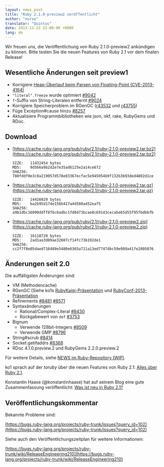 ```yaml
---
layout: news_post
title: "Ruby 2.1.0-preview2 veröffentlicht"
author: "nurse"
translator: "Quintus"
date: 2013-11-22 22:00:00 +0000
lang: de
---
```


Wir freuen uns, die Veröffentlichung von Ruby 2.1.0-preview2
ankündigen zu können. Bitte testen Sie die neuen Features von Ruby 2.1
vor dem finalen Release!

## Wesentliche Änderungen seit preview1

* Korrigiere [Heap-Überlauf beim Parsen von Floating-Point (CVE-2013-4164)](https://www.ruby-lang.org/de/news/2013/11/22/heap-overflow-in-floating-point-parsing-cve-2013-4164/)
* `"literal".freeze` wurde optimiert [#9042](https://bugs.ruby-lang.org/issues/9042)
* `f`-Suffix von String-Literalen entfernt [#9024](https://bugs.ruby-lang.org/issues/9042)
* Korrigiere Speicherproblem im RGenGC ([r43532](https://svn.ruby-lang.org/cgi-bin/viewvc.cgi?view=rev&revision=43532) und [r43755](https://svn.ruby-lang.org/cgi-bin/viewvc.cgi?view=rev&revision=43755))
* Füge Exception#cause hinzu [#8257](https://bugs.ruby-lang.org/issues/8257)
* Aktualisiere Programmbibliotheken wie json, nkf, rake, RubyGems und RDoc.

## Download

* [https://cache.ruby-lang.org/pub/ruby/2.1/ruby-2.1.0-preview2.tar.bz2](https://cache.ruby-lang.org/pub/ruby/2.1/ruby-2.1.0-preview2.tar.bz2)

      SIZE:   11432454 bytes
      MD5:    9d566a9b2d2e7e35ad6125e2a14ce672
      SHA256: 780fddf0e3c8a219057d578e83367ecfac5e945054b9f132b3b93ded4802d1ce

* [https://cache.ruby-lang.org/pub/ruby/2.1/ruby-2.1.0-preview2.tar.gz](https://cache.ruby-lang.org/pub/ruby/2.1/ruby-2.1.0-preview2.tar.gz)

      SIZE:   14416029 bytes
      MD5:    ba2b95d174e156b417a4d580a452eaf5
      SHA256: a9b1dbc16090ddff8f6c6adbc1fd0473bcae8c69143cecabe65d55f95f6dbbfb

* [https://cache.ruby-lang.org/pub/ruby/2.1/ruby-2.1.0-preview2.zip](https://cache.ruby-lang.org/pub/ruby/2.1/ruby-2.1.0-preview2.zip)

      SIZE:   16110720 bytes
      MD5:    2ad1aa3d89ae32607cf14fc73b192de1
      SHA256: cc2f7f8e05daed716489e5480e6365a711a13ed7747dbc59e989a41fe2805076

## Änderungen seit 2.0

Die auffälligsten Änderungen sind:

* VM (Methodencache)
* RGenGC (Siehe ko1s
  [RubyKaigi-Präsentation](http://rubykaigi.org/2013/talk/S73) und
  [RubyConf-2013-Präsentation](http://www.atdot.net/~ko1/activities/rubyconf2013-ko1_pub.pdf)
* Refinements [#8481](https://bugs.ruby-lang.org/issues/8481) [#8571](https://bugs.ruby-lang.org/issues/8571)
* Syntaxänderungen
  * Rational/Complex-Literal
    [#8430](https://bugs.ruby-lang.org/issues/8430)
  * Rückgabewert von `def` [#3753](https://bugs.ruby-lang.org/issues/3753)
* Bignum
  * Verwende 128bit-Integers [#8509](https://bugs.ruby-lang.org/issues/8509)
  * Verwende GMP [#8796](https://bugs.ruby-lang.org/issues/8796)
* String#scrub [#8414](https://bugs.ruby-lang.org/issues/8414)
* Socket.getifaddrs [#8368](https://bugs.ruby-lang.org/issues/8368)
* RDoc 4.1.0.preview.2 und RubyGems 2.2.0.preview.2


Für weitere Details, siehe [NEWS im Ruby-Repository (WIP)](https://github.com/ruby/ruby/blob/v2_1_0_preview2/NEWS).

ko1 sprach auf der _toruby_ über die neuen Features von Ruby 2.1:
[Alles über Ruby 2.1](http://www.atdot.net/~ko1/activities/toruby05-ko1.pdf).

Konstantin Haase (@konstantinhaase) hat auf seinem Blog eine gute
Zusammenfassung veröffentlicht: [Was ist neu in Ruby 2.1?](http://rkh.im/ruby-2.1)

## Veröffentlichungskommentar

Bekannte Probleme sind:

[https://bugs.ruby-lang.org/projects/ruby-trunk/issues?query_id=102](https://bugs.ruby-lang.org/projects/ruby-trunk/issues?query_id=102)

Siehe auch den Veröffentlichungszeitplan für weitere Informationen:

[https://bugs.ruby-lang.org/projects/ruby-trunk/wiki/ReleaseEngineering210](https://bugs.ruby-lang.org/projects/ruby-trunk/wiki/ReleaseEngineering210)
